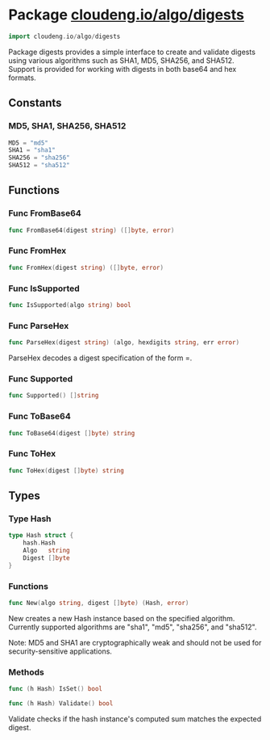 # Package [cloudeng.io/algo/digests](https://pkg.go.dev/cloudeng.io/algo/digests?tab=doc)

```go
import cloudeng.io/algo/digests
```

Package digests provides a simple interface to create and validate digests
using various algorithms such as SHA1, MD5, SHA256, and SHA512. Support is
provided for working with digests in both base64 and hex formats.

## Constants
### MD5, SHA1, SHA256, SHA512
```go
MD5 = "md5"
SHA1 = "sha1"
SHA256 = "sha256"
SHA512 = "sha512"

```



## Functions
### Func FromBase64
```go
func FromBase64(digest string) ([]byte, error)
```

### Func FromHex
```go
func FromHex(digest string) ([]byte, error)
```

### Func IsSupported
```go
func IsSupported(algo string) bool
```

### Func ParseHex
```go
func ParseHex(digest string) (algo, hexdigits string, err error)
```
ParseHex decodes a digest specification of the form <algo>=<hex-digits>.

### Func Supported
```go
func Supported() []string
```

### Func ToBase64
```go
func ToBase64(digest []byte) string
```

### Func ToHex
```go
func ToHex(digest []byte) string
```



## Types
### Type Hash
```go
type Hash struct {
	hash.Hash
	Algo   string
	Digest []byte
}
```

### Functions

```go
func New(algo string, digest []byte) (Hash, error)
```
New creates a new Hash instance based on the specified algorithm. Currently
supported algorithms are "sha1", "md5", "sha256", and "sha512".

Note: MD5 and SHA1 are cryptographically weak and should not be used for
security-sensitive applications.



### Methods

```go
func (h Hash) IsSet() bool
```


```go
func (h Hash) Validate() bool
```
Validate checks if the hash instance's computed sum matches the expected
digest.







